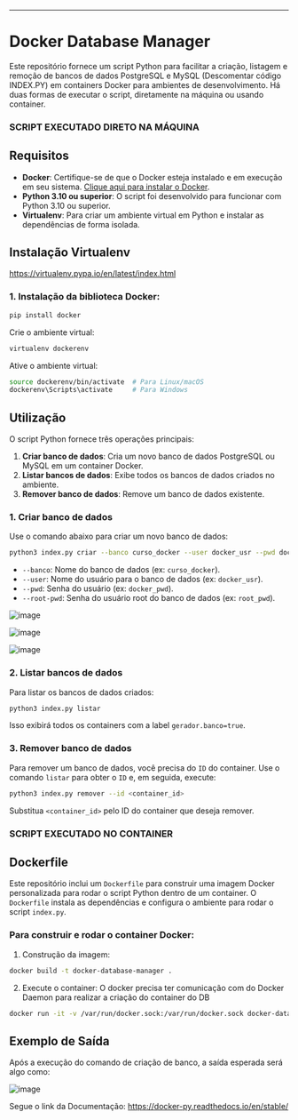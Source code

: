 ---

# Docker Database Manager

Este repositório fornece um script Python para facilitar a criação, listagem e remoção de bancos de dados PostgreSQL e MySQL (Descomentar código INDEX.PY) em containers Docker para ambientes de desenvolvimento. Há duas formas de executar o script, diretamente na máquina ou usando container.



### SCRIPT EXECUTADO DIRETO NA MÁQUINA
## Requisitos

- **Docker**: Certifique-se de que o Docker esteja instalado e em execução em seu sistema. [Clique aqui para instalar o Docker](https://docs.docker.com/get-docker/).
- **Python 3.10 ou superior**: O script foi desenvolvido para funcionar com Python 3.10 ou superior.
- **Virtualenv**: Para criar um ambiente virtual em Python e instalar as dependências de forma isolada.

## Instalação Virtualenv
https://virtualenv.pypa.io/en/latest/index.html

### 1. Instalação da biblioteca Docker:

```bash
pip install docker
```

Crie o ambiente virtual:

```bash
virtualenv dockerenv
```

Ative o ambiente virtual:

```bash
source dockerenv/bin/activate  # Para Linux/macOS
dockerenv\Scripts\activate     # Para Windows
```

## Utilização

O script Python fornece três operações principais:

1. **Criar banco de dados**: Cria um novo banco de dados PostgreSQL ou MySQL em um container Docker.
2. **Listar bancos de dados**: Exibe todos os bancos de dados criados no ambiente.
3. **Remover banco de dados**: Remove um banco de dados existente.

### 1. Criar banco de dados

Use o comando abaixo para criar um novo banco de dados:

```bash
python3 index.py criar --banco curso_docker --user docker_usr --pwd docker_pwd --root-pwd root_pwd
```

- `--banco`: Nome do banco de dados (ex: `curso_docker`).
- `--user`: Nome do usuário para o banco de dados (ex: `docker_usr`).
- `--pwd`: Senha do usuário (ex: `docker_pwd`).
- `--root-pwd`: Senha do usuário root do banco de dados (ex: `root_pwd`).

![image](https://github.com/user-attachments/assets/c7aa3ed1-2adc-4e36-9437-afc6aa5885e1)

![image](https://github.com/user-attachments/assets/6552598e-9650-45f4-b5dc-7ede4458a972)

![image](https://github.com/user-attachments/assets/fd016348-44bb-4fbb-9ef0-e70406991c95)



### 2. Listar bancos de dados

Para listar os bancos de dados criados:

```bash
python3 index.py listar
```

Isso exibirá todos os containers com a label `gerador.banco=true`.

### 3. Remover banco de dados

Para remover um banco de dados, você precisa do `ID` do container. Use o comando `listar` para obter o `ID` e, em seguida, execute:

```bash
python3 index.py remover --id <container_id>
```

Substitua `<container_id>` pelo ID do container que deseja remover.





### SCRIPT EXECUTADO NO CONTAINER
## Dockerfile

Este repositório inclui um `Dockerfile` para construir uma imagem Docker personalizada para rodar o script Python dentro de um container. O `Dockerfile` instala as dependências e configura o ambiente para rodar o script `index.py`.

### Para construir e rodar o container Docker:

1. Construção da imagem:

```bash
docker build -t docker-database-manager .
```

2. Execute o container: O docker precisa ter comunicação com do Docker Daemon para realizar a criação do container do DB

```bash
docker run -it -v /var/run/docker.sock:/var/run/docker.sock docker-database-manager:latest criar --banco curso_docker --user docker_usr --pwd docker_pwd --root-pwd root_pwd
```

## Exemplo de Saída

Após a execução do comando de criação de banco, a saída esperada será algo como:


![image](https://github.com/user-attachments/assets/42331798-e65e-4fdc-9e5d-f1019e375e83)



Segue o link da Documentação:
https://docker-py.readthedocs.io/en/stable/


